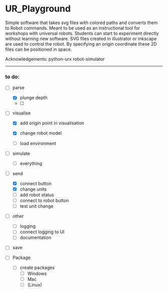 # UR_Playground
 
Simple software that takes svg files with colored paths and converts them to Robot commands.
Meant to be used as an instructional tool for workshops with universal robots. Students can start to experiment directly without learning new software.
SVG files created in illustrator or inkscape are used to control the robot. By specifying an origin coordinate these 2D files can be positioned in space.

Acknowledgements:
python-urx
robot-simulator

___

### to do:
- [ ] parse
    - [x] plunge depth
    - [ ]

- [ ] visualise
    - [x] add origin point in visualisation
    - [X] change robot model
    - [ ] load environment


- [ ] simulate
    - [ ] everything

- [ ] send
    - [x] connect button
    - [x] change units
    - [ ] add robot status
    - [ ] connect to robot button
    - [ ] test unit change

- [ ] other
    - [ ] logging
    - [ ] connect logging to UI
    - [ ] documentation

- [ ] save

- [ ] Package
    - [ ] create packages
      - [ ] Windows
      - [ ] Mac
      - [ ] (Linux)
